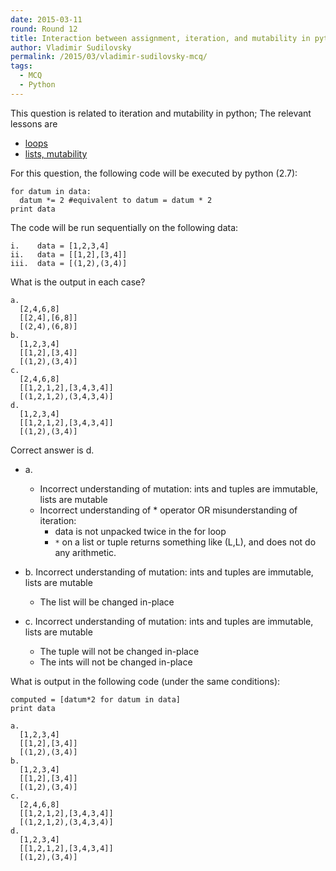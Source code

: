 ```yaml
---
date: 2015-03-11
round: Round 12
title: Interaction between assignment, iteration, and mutability in python
author: Vladimir Sudilovsky
permalink: /2015/03/vladimir-sudilovsky-mcq/
tags: 
  - MCQ
  - Python
---
```


This question is related to iteration and mutability in python; The relevant lessons are

-   [loops](http://swcarpentry.github.io/python-novice-inflammation/02-loop.html)
-   [lists, mutability](http://swcarpentry.github.io/python-novice-inflammation/03-lists.html)

For this question, the following code will be executed by python (2.7):

    for datum in data:
      datum *= 2 #equivalent to datum = datum * 2
    print data

The code will be run sequentially on the following data:
    
    i.    data = [1,2,3,4]
    ii.   data = [[1,2],[3,4]]
    iii.  data = [(1,2),(3,4)]

What is the output in each case?

    a.
      [2,4,6,8]
      [[2,4],[6,8]]
      [(2,4),(6,8)]
    b.
      [1,2,3,4]
      [[1,2],[3,4]]
      [(1,2),(3,4)]
    c.
      [2,4,6,8]
      [[1,2,1,2],[3,4,3,4]]
      [(1,2,1,2),(3,4,3,4)]
    d.
      [1,2,3,4]
      [[1,2,1,2],[3,4,3,4]]
      [(1,2),(3,4)]


Correct answer is d.

  - a. 
    - Incorrect understanding of mutation: ints and tuples are immutable, lists are mutable
    - Incorrect understanding of * operator OR misunderstanding of iteration:
      - data is not unpacked twice in the for loop
      - `*` on a list or tuple returns something like (L,L), and does not do any arithmetic.

  - b. Incorrect understanding of mutation: ints and tuples are immutable, lists are mutable
    - The list will be changed in-place
  
  - c. Incorrect understanding of mutation: ints and tuples are immutable, lists are mutable
    - The tuple will not be changed in-place
    - The ints will not be changed in-place



What is output in the following code (under the same conditions):
  
    computed = [datum*2 for datum in data]
    print data

    a.
      [1,2,3,4]
      [[1,2],[3,4]]
      [(1,2),(3,4)]
    b.
      [1,2,3,4]
      [[1,2],[3,4]]
      [(1,2),(3,4)]
    c.
      [2,4,6,8]
      [[1,2,1,2],[3,4,3,4]]
      [(1,2,1,2),(3,4,3,4)]
    d.
      [1,2,3,4]
      [[1,2,1,2],[3,4,3,4]]
      [(1,2),(3,4)]

